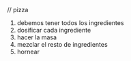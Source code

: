// pizza

1. debemos tener todos los ingredientes
2. dosificar cada ingrediente
3. hacer la masa
4. mezclar el resto de ingredientes
5. hornear

